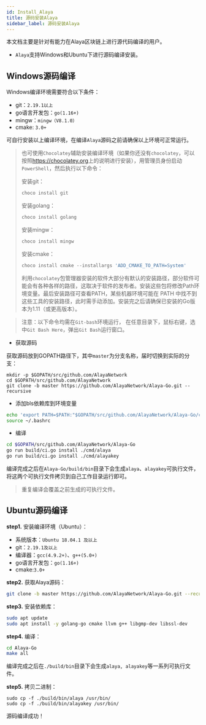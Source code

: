 ```yaml
---
id: Install_Alaya
title: 源码安装Alaya
sidebar_label: 源码安装Alaya
---
```


本文档主要是针对有能力在Alaya区块链上进行源代码编译的用户。

- `Alaya`支持Windows和Ubuntu下进行源码编译安装。

## Windows源码编译

Windows编译环境需要符合以下条件：

- git：`2.19.1以上`
- go语言开发包：`go(1.16+)`
- mingw：`mingw（V8.1.0）`
- cmake: `3.0+`

可自行安装以上编译环境，在编译`Alaya`源码之前请确保以上环境可正常运行。

> 也可使用`Chocolatey`辅助安装编译环境（如果你还没有`chocolatey`，可以按照<https://chocolatey.org>上的说明进行安装），用管理员身份启动`PowerShell`，然后执行以下命令：
>
> 安装git：
>
> ```powershell
> choco install git
> ```
>
> 安装golang：
>
> ```powershell
> choco install golang
> ```
>
> 安装mingw：
>
> ```powershell
> choco install mingw
> ```
>
> 安装cmake：
>
> ```powershell
> choco install cmake --installargs 'ADD_CMAKE_TO_PATH=System'
> ```
>
> 利用`chocolatey`包管理器安装的软件大部分有默认的安装路径，部分软件可能会有各种各样的路径，这取决于软件的发布者。安装这些包将修改Path环境变量。最后安装路径可查看PATH，某些机器环境可能在 PATH 中找不到这些工具的安装路径，此时需手动添加。安装完之后请确保已安装的Go版本为1.11（或更高版本）。
>

> 注意：以下命令均需在`Git-bash`环境运行， 在任意目录下，鼠标右键，选中`Git Bash Here`，弹出`Git Bash`运行窗口。

- 获取源码

获取源码放到GOPATH路径下，其中`master`为分支名称，届时切换到实际的分支：

```
mkdir -p $GOPATH/src/github.com/AlayaNetwork
cd $GOPATH/src/github.com/AlayaNetwork
git clone -b master https://github.com/AlayaNetwork/Alaya-Go.git --recursive
```

- 添加bls依赖库到环境变量

```bash
echo 'export PATH=$PATH:"$GOPATH/src/github.com/AlayaNetwork/Alaya-Go/crypto/bls/bls_win/lib"' >> ~/.bashrc
source ~/.bashrc
```

- 编译

```bash
cd $GOPATH/src/github.com/AlayaNetwork/Alaya-Go
go run build/ci.go install ./cmd/alaya
go run build/ci.go install ./cmd/alayakey
```

编译完成之后在`Alaya-Go/build/bin`目录下会生成`alaya`、`alayakey`可执行文件，将这两个可执行文件拷贝到自己工作目录运行即可。

> 重复编译会覆盖之前生成的可执行文件。

## Ubuntu源码编译

**step1.** 安装编译环境（Ubuntu）：

- 系统版本：`Ubuntu 18.04.1 及以上`
- git：`2.19.1及以上`
- 编译器：`gcc(4.9.2+)`、`g++(5.0+)`
- go语言开发包：`go(1.16+)`
- cmake:`3.0+`

**step2.** 获取Alaya源码：

```bash
git clone -b master https://github.com/AlayaNetwork/Alaya-Go.git --recursive
```

**step3.** 安装依赖库：

```bash
sudo apt update 
sudo apt install -y golang-go cmake llvm g++ libgmp-dev libssl-dev
```

**step4.** 编译：

```bash
cd Alaya-Go 
make all
```

编译完成之后在`./build/bin`目录下会生成`alaya, alayakey`等一系列可执行文件。

**step5.** 拷贝二进制： 

```shell
sudo cp -f ./build/bin/alaya /usr/bin/
sudo cp -f ./build/bin/alayakey /usr/bin/
```

源码编译成功！

